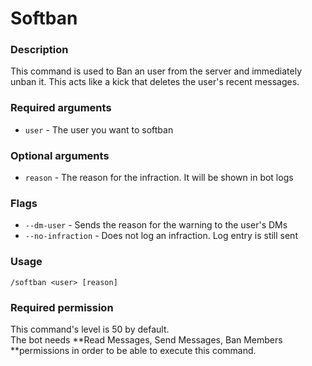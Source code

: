 # Softban

### **Description**

This command is used to Ban an user from the server and immediately unban it. This acts like a kick that deletes the user's recent messages.

### **Required arguments**

* `user` - The user you want to softban

### **Optional arguments**

* `reason` - The reason for the infraction. It will be shown in bot logs

### Flags

* `--dm-user` - Sends the reason for the warning to the user's DMs
* `--no-infraction` - Does not log an infraction. Log entry is still sent

### **Usage**

```
/softban <user> [reason]
```

### **Required permission**

This command's level is 50 by default.\
The bot needs **Read Messages, Send Messages, Ban Members **permissions in order to be able to execute this command.

